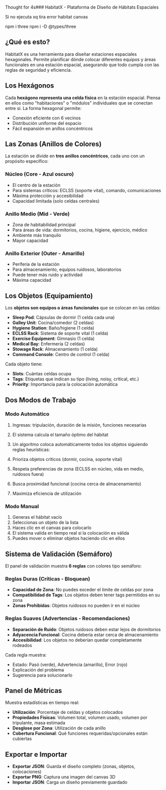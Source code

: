 Thought for 4s### HabitatX - Plataforma de Diseño de Hábitats Espaciales

Si no ejecuta xq tira error habitat canvas

npm i three
npm i -D @types/three


## ¿Qué es esto?

HabitatX es una herramienta para diseñar estaciones espaciales hexagonales. Permite planificar dónde colocar diferentes equipos y áreas funcionales en una estación espacial, asegurando que todo cumpla con las reglas de seguridad y eficiencia.

## Los Hexágonos

Cada **hexágono representa una celda física** en la estación espacial. Piensa en ellos como "habitaciones" o "módulos" individuales que se conectan entre sí. La forma hexagonal permite:

- Conexión eficiente con 6 vecinos
- Distribución uniforme del espacio
- Fácil expansión en anillos concéntricos


## Las Zonas (Anillos de Colores)

La estación se divide en **tres anillos concéntricos**, cada uno con un propósito específico:

### Núcleo (Core - Azul oscuro)

- El centro de la estación
- Para sistemas críticos: ECLSS (soporte vital), comando, comunicaciones
- Máxima protección y accesibilidad
- Capacidad limitada (solo celdas centrales)


### Anillo Medio (Mid - Verde)

- Zona de habitabilidad principal
- Para áreas de vida: dormitorios, cocina, higiene, ejercicio, médico
- Ambiente más tranquilo
- Mayor capacidad


### Anillo Exterior (Outer - Amarillo)

- Periferia de la estación
- Para almacenamiento, equipos ruidosos, laboratorios
- Puede tener más ruido y actividad
- Máxima capacidad


## Los Objetos (Equipamiento)

Los **objetos son equipos o áreas funcionales** que se colocan en las celdas:

- **Sleep Pod**: Cápsulas de dormir (1 celda cada una)
- **Galley Unit**: Cocina/comedor (2 celdas)
- **Hygiene Station**: Baño/higiene (1 celda)
- **ECLSS Rack**: Sistema de soporte vital (1 celda)
- **Exercise Equipment**: Gimnasio (1 celda)
- **Medical Bay**: Enfermería (2 celdas)
- **Stowage Rack**: Almacenamiento (1 celda)
- **Command Console**: Centro de control (1 celda)


Cada objeto tiene:

- **Slots**: Cuántas celdas ocupa
- **Tags**: Etiquetas que indican su tipo (living, noisy, critical, etc.)
- **Priority**: Importancia para la colocación automática


## Dos Modos de Trabajo

### Modo Automático

1. Ingresas: tripulación, duración de la misión, funciones necesarias
2. El sistema calcula el tamaño óptimo del hábitat
3. Un algoritmo coloca automáticamente todos los objetos siguiendo reglas heurísticas:

1. Prioriza objetos críticos (dormir, cocina, soporte vital)
2. Respeta preferencias de zona (ECLSS en núcleo, vida en medio, ruidosos fuera)
3. Busca proximidad funcional (cocina cerca de almacenamiento)
4. Maximiza eficiencia de utilización





### Modo Manual

1. Generas el hábitat vacío
2. Seleccionas un objeto de la lista
3. Haces clic en el canvas para colocarlo
4. El sistema valida en tiempo real si la colocación es válida
5. Puedes mover o eliminar objetos haciendo clic en ellos


## Sistema de Validación (Semáforo)

El panel de validación muestra **6 reglas** con colores tipo semáforo:

### Reglas Duras (Críticas - Bloquean)

- **Capacidad de Zona**: No puedes exceder el límite de celdas por zona
- **Compatibilidad de Tags**: Los objetos deben tener tags permitidos en su zona
- **Zonas Prohibidas**: Objetos ruidosos no pueden ir en el núcleo


### Reglas Suaves (Advertencias - Recomendaciones)

- **Separación de Ruido**: Objetos ruidosos deben estar lejos de dormitorios
- **Adyacencia Funcional**: Cocina debería estar cerca de almacenamiento
- **Accesibilidad**: Los objetos no deberían quedar completamente rodeados


Cada regla muestra:

- Estado: Pasó (verde), Advertencia (amarillo), Error (rojo)
- Explicación del problema
- Sugerencia para solucionarlo


## Panel de Métricas

Muestra estadísticas en tiempo real:

- **Utilización**: Porcentaje de celdas y objetos colocados
- **Propiedades Físicas**: Volumen total, volumen usado, volumen por tripulante, masa estimada
- **Desglose por Zona**: Utilización de cada anillo
- **Cobertura Funcional**: Qué funciones requeridas/opcionales están cubiertas


## Exportar e Importar

- **Exportar JSON**: Guarda el diseño completo (zonas, objetos, colocaciones)
- **Exportar PNG**: Captura una imagen del canvas 3D
- **Importar JSON**: Carga un diseño previamente guardado